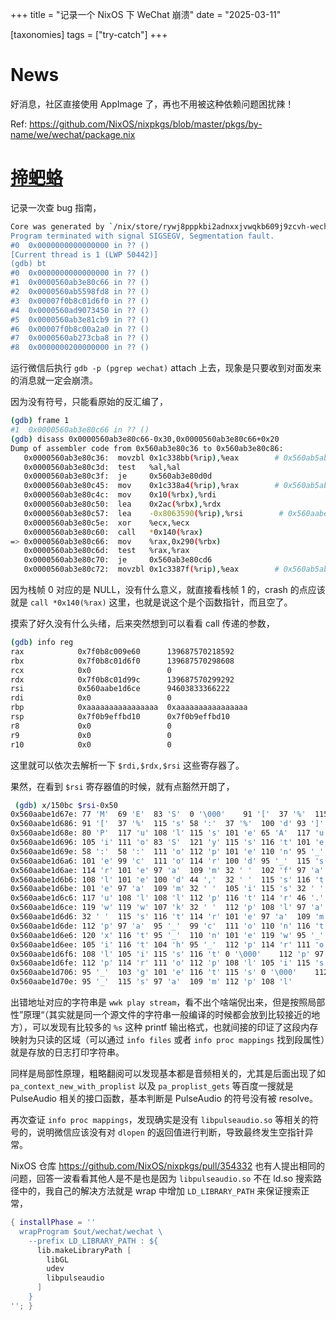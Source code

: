 +++
title = "记录一个 NixOS 下 WeChat 崩溃"
date = "2025-03-11"

[taxonomies]
tags = ["try-catch"]
+++

# News

好消息，社区直接使用 AppImage 了，再也不用被这种依赖问题困扰辣！

Ref: <https://github.com/NixOS/nixpkgs/blob/master/pkgs/by-name/we/wechat/package.nix>

# [揥蚆蛒](https://www.zhihu.com/question/617695917)

记录一次查 bug 指南，

```bash
Core was generated by `/nix/store/rywj8pppkbi2adnxxjvwqkb609j9zcvh-wechat-4.0.1/wechat/wechat'.
Program terminated with signal SIGSEGV, Segmentation fault.
#0  0x0000000000000000 in ?? ()
[Current thread is 1 (LWP 50442)]
(gdb) bt
#0  0x0000000000000000 in ?? ()
#1  0x0000560ab3e80c66 in ?? ()
#2  0x0000560ab5598fd8 in ?? ()
#3  0x00007f0b8c01d6f0 in ?? ()
#4  0x0000560ad9073450 in ?? ()
#5  0x0000560ab3e81cb9 in ?? ()
#6  0x00007f0b8c00a2a0 in ?? ()
#7  0x0000560ab273cba8 in ?? ()
#8  0x0000000200000000 in ?? ()
```

运行微信后执行 `gdb -p (pgrep wechat)` attach 上去，现象是只要收到对面发来的消息就一定会崩溃。

因为没有符号，只能看原始的反汇编了，

```bash
(gdb) frame 1
#1  0x0000560ab3e80c66 in ?? ()
(gdb) disass 0x0000560ab3e80c66-0x30,0x0000560ab3e80c66+0x20
Dump of assembler code from 0x560ab3e80c36 to 0x560ab3e80c86:
   0x0000560ab3e80c36:	movzbl 0x1c338bb(%rip),%eax        # 0x560ab5ab44f8
   0x0000560ab3e80c3d:	test   %al,%al
   0x0000560ab3e80c3f:	je     0x560ab3e80d0d
   0x0000560ab3e80c45:	mov    0x1c338a4(%rip),%rax        # 0x560ab5ab44f0
   0x0000560ab3e80c4c:	mov    0x10(%rbx),%rdi
   0x0000560ab3e80c50:	lea    0x2ac(%rbx),%rdx
   0x0000560ab3e80c57:	lea    -0x8063590(%rip),%rsi        # 0x560aabe1d6ce
   0x0000560ab3e80c5e:	xor    %ecx,%ecx
   0x0000560ab3e80c60:	call   *0x140(%rax)
=> 0x0000560ab3e80c66:	mov    %rax,0x290(%rbx)
   0x0000560ab3e80c6d:	test   %rax,%rax
   0x0000560ab3e80c70:	je     0x560ab3e80cd6
   0x0000560ab3e80c72:	movzbl 0x1c3387f(%rip),%eax        # 0x560ab5ab44f8
```

因为栈帧 0 对应的是 NULL，没有什么意义，就直接看栈帧 1 的，crash 的点应该就是 `call *0x140(%rax)` 这里，也就是说这个是个函数指针，而且空了。

摸索了好久没有什么头绪，后来突然想到可以看看 call 传递的参数，

```bash
(gdb) info reg
rax            0x7f0b8c009e60      139687570218592
rbx            0x7f0b8c01d6f0      139687570298608
rcx            0x0                 0
rdx            0x7f0b8c01d99c      139687570299292
rsi            0x560aabe1d6ce      94603833366222
rdi            0x0                 0
rbp            0xaaaaaaaaaaaaaaaa  0xaaaaaaaaaaaaaaaa
rsp            0x7f0b9effbd10      0x7f0b9effbd10
r8             0x0                 0
r9             0x0                 0
r10            0x0                 0
```

这里就可以依次去解析一下 `$rdi,$rdx,$rsi` 这些寄存器了。

果然，在看到 `$rsi` 寄存器值的时候，就有点豁然开朗了，

```bash
 (gdb) x/150bc $rsi-0x50
0x560aabe1d67e:	77 'M'	69 'E'	83 'S'	0 '\000'	91 '['	37 '%'	115 's'	93 ']'
0x560aabe1d686:	91 '['	37 '%'	115 's'	58 ':'	37 '%'	100 'd'	93 ']'	0 '\000'
0x560aabe1d68e:	80 'P'	117 'u'	108 'l'	115 's'	101 'e'	65 'A'	117 'u'	100 'd'
0x560aabe1d696:	105 'i'	111 'o'	83 'S'	121 'y'	115 's'	116 't'	101 'e'	109 'm'
0x560aabe1d69e:	58 ':'	58 ':'	111 'o'	112 'p'	101 'e'	110 'n'	95 '_'	114 'r'
0x560aabe1d6a6:	101 'e'	99 'c'	111 'o'	114 'r'	100 'd'	95 '_'	115 's'	116 't'
0x560aabe1d6ae:	114 'r'	101 'e'	97 'a'	109 'm'	32 ' '	102 'f'	97 'a'	105 'i'
0x560aabe1d6b6:	108 'l'	101 'e'	100 'd'	44 ','	32 ' '	115 's'	116 't'	114 'r'
0x560aabe1d6be:	101 'e'	97 'a'	109 'm'	32 ' '	105 'i'	115 's'	32 ' '	110 'n'
0x560aabe1d6c6:	117 'u'	108 'l'	108 'l'	112 'p'	116 't'	114 'r'	46 '.'	0 '\000'
0x560aabe1d6ce:	119 'w'	119 'w'	107 'k'	32 ' '	112 'p'	108 'l'	97 'a'	121 'y'
0x560aabe1d6d6:	32 ' '	115 's'	116 't'	114 'r'	101 'e'	97 'a'	109 'm'	0 '\000'
0x560aabe1d6de:	112 'p'	97 'a'	95 '_'	99 'c'	111 'o'	110 'n'	116 't'	101 'e'
0x560aabe1d6e6:	120 'x'	116 't'	95 '_'	110 'n'	101 'e'	119 'w'	95 '_'	119 'w'
0x560aabe1d6ee:	105 'i'	116 't'	104 'h'	95 '_'	112 'p'	114 'r'	111 'o'	112 'p'
0x560aabe1d6f6:	108 'l'	105 'i'	115 's'	116 't'	0 '\000'	112 'p'	97 'a'	95 '_'
0x560aabe1d6fe:	112 'p'	114 'r'	111 'o'	112 'p'	108 'l'	105 'i'	115 's'	116 't'
0x560aabe1d706:	95 '_'	103 'g'	101 'e'	116 't'	115 's'	0 '\000'	112 'p'	97 'a'
0x560aabe1d70e:	95 '_'	115 's'	97 'a'	109 'm'	112 'p'	108 'l'
```

出错地址对应的字符串是 `wwk play stream`，看不出个啥端倪出来，但是按照局部性”原理“（其实就是同一个源文件的字符串一般编译的时候都会放到比较接近的地方），可以发现有比较多的 `%s` 这种 printf 输出格式，也就间接的印证了这段内存映射为只读的区域（可以通过 `info files` 或者 `info proc mappings` 找到段属性）就是存放的日志打印字符串。

同样是局部性原理，粗略翻阅可以发现基本都是音频相关的，尤其是后面出现了如 `pa_context_new_with_proplist` 以及 `pa_proplist_gets` 等百度一搜就是 PulseAudio 相关的接口函数，基本判断是 PulseAudio 的符号没有被 resolve。

再次查证 `info proc mappings`，发现确实是没有 `libpulseaudio.so` 等相关的符号的，说明微信应该没有对 `dlopen` 的返回值进行判断，导致最终发生空指针异常。

NixOS 仓库 <https://github.com/NixOS/nixpkgs/pull/354332> 也有人提出相同的问题，回答一波看看其他人是不是也是因为 `libpulseaudio.so` 不在 ld.so 搜索路径中的，我自己的解决方法就是 wrap 中增加 `LD_LIBRARY_PATH` 来保证搜索正常，

```nix
{ installPhase = ''
  wrapProgram $out/wechat/wechat \
    --prefix LD_LIBRARY_PATH : ${
      lib.makeLibraryPath [
        libGL
        udev
        libpulseaudio
      ]
    }
''; }
```
